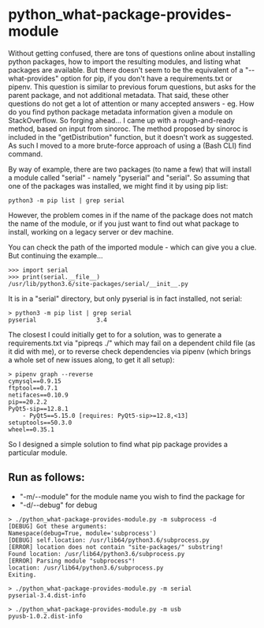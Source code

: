 # python_what-package-provides-module

Without getting confused, there are tons of questions online about installing python packages, how to import the resulting modules, and listing what packages are available. But there doesn't seem to be the equivalent of a "--what-provides" option for pip, if you don't have a requirements.txt or pipenv. This question is similar to previous forum questions, but asks for the parent package, and not additional metadata. That said, these other questions do not get a lot of attention or many accepted answers - eg. How do you find python package metadata information given a module on StackOverflow. So forging ahead... I came up with a rough-and-ready method, based on input from sinoroc. The method proposed by sinoroc is included in the "getDistribution" function, but it doesn't work as suggested. As such I moved to a more brute-force approach of using a (Bash CLI) find command.

By way of example, there are two packages (to name a few) that will install a module called "serial" - namely "pyserial" and "serial". So assuming that one of the packages was installed, we might find it by using pip list:

`python3 -m pip list | grep serial`

However, the problem comes in if the name of the package does not match the name of the module, or if you just want to find out what package to install, working on a legacy server or dev machine.

You can check the path of the imported module - which can give you a clue. But continuing the example...
```
>>> import serial
>>> print(serial.__file__)
/usr/lib/python3.6/site-packages/serial/__init__.py
```
It is in a "serial" directory, but only pyserial is in fact installed, not serial:
```
> python3 -m pip list | grep serial
pyserial                 3.4
```
The closest I could initially get to for a solution, was to generate a requirements.txt via "pipreqs ./" which may fail on a dependent child file (as it did with me), or to reverse check dependencies via pipenv (which brings a whole set of new issues along, to get it all setup):
```
> pipenv graph --reverse
cymysql==0.9.15
ftptool==0.7.1
netifaces==0.10.9
pip==20.2.2
PyQt5-sip==12.8.1
    - PyQt5==5.15.0 [requires: PyQt5-sip>=12.8,<13]
setuptools==50.3.0
wheel==0.35.1
```
So I designed a simple solution to find what pip package provides a particular module.

## Run as follows:

- "-m/--module" for the module name you wish to find the package for
- "-d/--debug" for debug

```
> ./python_what-package-provides-module.py -m subprocess -d
[DEBUG] Got these arguments:
Namespace(debug=True, module='subprocess')
[DEBUG] self.location: /usr/lib64/python3.6/subprocess.py
[ERROR] location does not contain "site-packages/" substring!
Found location: /usr/lib64/python3.6/subprocess.py
[ERROR] Parsing module "subprocess"!
location: /usr/lib64/python3.6/subprocess.py
Exiting.

> ./python_what-package-provides-module.py -m serial
pyserial-3.4.dist-info

> ./python_what-package-provides-module.py -m usb
pyusb-1.0.2.dist-info
```
